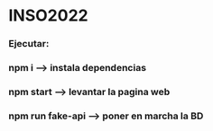 # INSO2022
### Ejecutar:
### npm i --> instala dependencias 
### npm start --> levantar la pagina web
### npm run fake-api --> poner en marcha la BD
